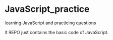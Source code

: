 # JavaScript_practice
learning JavaScript and practicing questions  

It REPO just contains the basic code of JavaScript. 
